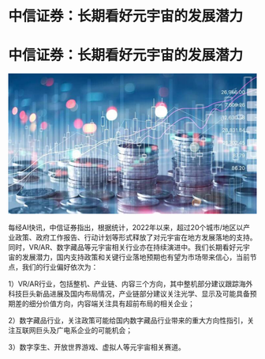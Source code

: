 # 中信证券：长期看好元宇宙的发展潜力


# 中信证券：长期看好元宇宙的发展潜力

![54585](b0bc9b02d7.jpg)

每经AI快讯，中信证券指出，根据统计，2022年以来，超过20个城市/地区以产业政策、政府工作报告、行动计划等形式释放了对元宇宙在地方发展落地的支持。同时，VR/AR、数字藏品等元宇宙相关行业亦在持续演进中。我们长期看好元宇宙的发展潜力，国内支持政策和关键行业落地预期也有望为市场带来信心，当前节点，我们的行业偏好依次为：

1）VR/AR行业，包括整机、产业链、内容三个方向，其中整机部分建议跟踪海外科技巨头新品进展及国内布局情况，产业链部分建议关注光学、显示及可能具备预期差的细分价值方向，内容端关注具有超前布局的相关企业；

2）数字藏品行业，关注政策可能给国内数字藏品行业带来的重大方向性指引，关注互联网巨头及广电系企业的可能机会；

3）数字孪生、开放世界游戏、虚拟人等元宇宙相关赛道。
